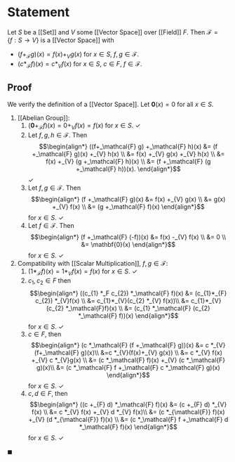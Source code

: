 # Statement
Let $S$ be a [[Set]] and $V$ some [[Vector Space]] over [[Field]] $F$. Then $\mathcal{F} = \{f : S \to V\}$ is a [[Vector Space]] with
- $(f +_\mathcal{F} g)(x) = f(x) +_V g(x)$ for $x \in S$, $f,g \in \mathcal{F}$.
- $(c *_\mathcal{F} f)(x) = c *_{V} f(x)$ for $x \in S$, $c \in F$, $f \in \mathcal{F}$.
## Proof
We verify the definition of a [[Vector Space]]. Let $\mathbf{0}(x) = 0$ for all $x \in S$.
1. [[Abelian Group]]:
	1. $(\mathbf{0} +_\mathcal{F} f)(x) = 0 +_{V} f(x) = f(x)$ for $x \in S$. $\checkmark$
	2. Let $f, g, h \in \mathcal{F}$. Then $$\begin{align*}
	((f+_\mathcal{F} g) +_\mathcal{F} h)(x) &= (f +_\mathcal{F} g)(x) +_{V} h(x) \\
	&= f(x) +_{V} g(x) +_{V} h(x) \\
	&= f(x) +_{V} (g +_\mathcal{F} h)(x) \\
	&= (f +_\mathcal{F} (g +_\mathcal{F} h))(x).
	\end{align*}$$ $\checkmark$
	3. Let $f, g \in \mathcal{F}$. Then $$\begin{align*}
	(f +_\mathcal{F} g)(x) &= f(x) +_{V} g(x) \\
	&= g(x) +_{V} f(x) \\
	&= (g +_\mathcal{F} f)(x)
	\end{align*}$$ for $x \in S$. $\checkmark$
	4. Let $f \in \mathcal{F}$. Then $$\begin{align*}
	(f +_\mathcal{F} (-f))(x) &= f(x) -_{V} f(x) \\
	&= 0 \\
	&= \mathbf{0}(x)
	\end{align*}$$ for $x \in S$. $\checkmark$
1. Compatibility with [[Scalar Multiplication]], $f, g \in \mathcal{F}$:
	1. $(1*_\mathcal{F} f)(x) = 1 *_{V} f(x) = f(x)$ for $x \in S$. $\checkmark$
	2. $c_{1}, c_{2} \in F$ then $$\begin{align*}
	((c_{1} *_F c_{2}) *_\mathcal{F} f)(x) &= (c_{1}*_{F} c_{2}) *_{V}f(x) \\
	&= c_{1}*_{V}(c_{2} *_{V} f(x))\\
	&= c_{1}*_{V}(c_{2} *_\mathcal{F}f)(x) \\
	&= (c_{1} *_\mathcal{F} (c_{2} *_\mathcal{F} f))(x)
	\end{align*}$$ for $x \in S$. $\checkmark$
	3. $c \in F$, then $$\begin{align*}
	(c *_\mathcal{F} (f +_\mathcal{F} g))(x) &= c *_{V}(f+_\mathcal{F} g)(x)\\
	&=c *_{V}(f(x)+_{V} g(x)) \\
	&= c *_{V} f(x) +_{V} c *_{V}g(x) \\
	&= (c *_\mathcal{F} f)(x) +_{V} (c *_\mathcal{F} g)(x)\\
	&= (c *_\mathcal{F} f +_\mathcal{F} c *_\mathcal{F} g)(x)
	\end{align*}$$ for $x \in S$. $\checkmark$
	4. $c, d \in F$, then $$\begin{align*}
	((c +_{F} d) *_\mathcal{F} f)(x) &= (c +_{F} d) *_{V} f(x) \\
	&= c *_{V} f(x) +_{V} d *_{V} f(x)\\
	&= (c *_{\mathcal{F}} f)(x) +_{V} (d *_{\mathcal{F}} f)(x) \\
	&= (c *_\mathcal{F} f +_\mathcal{F} d *_\mathcal{F} f)(x)
	\end{align*}$$ for $x  \in S$. $\checkmark$

$\blacksquare$ 

